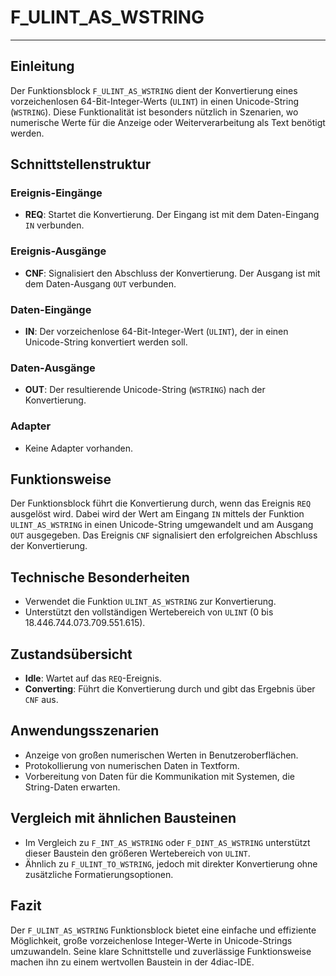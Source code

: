 # F_ULINT_AS_WSTRING

* * * * * * * * * *
## Einleitung
Der Funktionsblock `F_ULINT_AS_WSTRING` dient der Konvertierung eines vorzeichenlosen 64-Bit-Integer-Werts (`ULINT`) in einen Unicode-String (`WSTRING`). Diese Funktionalität ist besonders nützlich in Szenarien, wo numerische Werte für die Anzeige oder Weiterverarbeitung als Text benötigt werden.

## Schnittstellenstruktur

### **Ereignis-Eingänge**
- **REQ**: Startet die Konvertierung. Der Eingang ist mit dem Daten-Eingang `IN` verbunden.

### **Ereignis-Ausgänge**
- **CNF**: Signalisiert den Abschluss der Konvertierung. Der Ausgang ist mit dem Daten-Ausgang `OUT` verbunden.

### **Daten-Eingänge**
- **IN**: Der vorzeichenlose 64-Bit-Integer-Wert (`ULINT`), der in einen Unicode-String konvertiert werden soll.

### **Daten-Ausgänge**
- **OUT**: Der resultierende Unicode-String (`WSTRING`) nach der Konvertierung.

### **Adapter**
- Keine Adapter vorhanden.

## Funktionsweise
Der Funktionsblock führt die Konvertierung durch, wenn das Ereignis `REQ` ausgelöst wird. Dabei wird der Wert am Eingang `IN` mittels der Funktion `ULINT_AS_WSTRING` in einen Unicode-String umgewandelt und am Ausgang `OUT` ausgegeben. Das Ereignis `CNF` signalisiert den erfolgreichen Abschluss der Konvertierung.

## Technische Besonderheiten
- Verwendet die Funktion `ULINT_AS_WSTRING` zur Konvertierung.
- Unterstützt den vollständigen Wertebereich von `ULINT` (0 bis 18.446.744.073.709.551.615).

## Zustandsübersicht
- **Idle**: Wartet auf das `REQ`-Ereignis.
- **Converting**: Führt die Konvertierung durch und gibt das Ergebnis über `CNF` aus.

## Anwendungsszenarien
- Anzeige von großen numerischen Werten in Benutzeroberflächen.
- Protokollierung von numerischen Daten in Textform.
- Vorbereitung von Daten für die Kommunikation mit Systemen, die String-Daten erwarten.

## Vergleich mit ähnlichen Bausteinen
- Im Vergleich zu `F_INT_AS_WSTRING` oder `F_DINT_AS_WSTRING` unterstützt dieser Baustein den größeren Wertebereich von `ULINT`.
- Ähnlich zu `F_ULINT_TO_WSTRING`, jedoch mit direkter Konvertierung ohne zusätzliche Formatierungsoptionen.

## Fazit
Der `F_ULINT_AS_WSTRING` Funktionsblock bietet eine einfache und effiziente Möglichkeit, große vorzeichenlose Integer-Werte in Unicode-Strings umzuwandeln. Seine klare Schnittstelle und zuverlässige Funktionsweise machen ihn zu einem wertvollen Baustein in der 4diac-IDE.